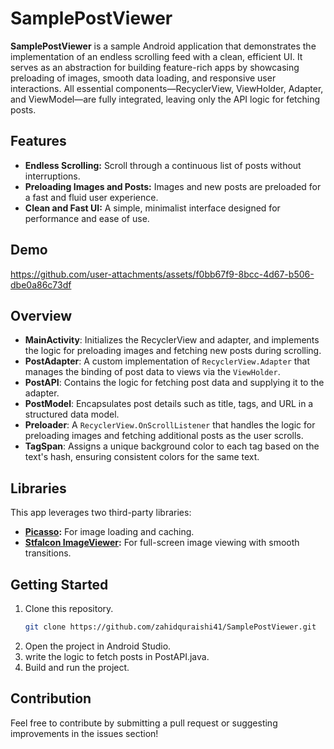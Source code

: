 # SamplePostViewer
**SamplePostViewer** is a sample Android application that demonstrates the implementation of an endless scrolling feed with a clean, efficient UI. It serves as an abstraction for building feature-rich apps by showcasing preloading of images, smooth data loading, and responsive user interactions. All essential components—RecyclerView, ViewHolder, Adapter, and ViewModel—are fully integrated, leaving only the API logic for fetching posts.


## Features
- **Endless Scrolling:** Scroll through a continuous list of posts without interruptions.
- **Preloading Images and Posts:** Images and new posts are preloaded for a fast and fluid user experience.
- **Clean and Fast UI:** A simple, minimalist interface designed for performance and ease of use.


## Demo
https://github.com/user-attachments/assets/f0bb67f9-8bcc-4d67-b506-dbe0a86c73df


## Overview
- **MainActivity**: Initializes the RecyclerView and adapter, and implements the logic for preloading images and fetching new posts during scrolling.
- **PostAdapter**: A custom implementation of `RecyclerView.Adapter` that manages the binding of post data to views via the `ViewHolder`.
- **PostAPI**: Contains the logic for fetching post data and supplying it to the adapter.
- **PostModel**: Encapsulates post details such as title, tags, and URL in a structured data model.
- **Preloader**: A `RecyclerView.OnScrollListener` that handles the logic for preloading images and fetching additional posts as the user scrolls.
- **TagSpan**: Assigns a unique background color to each tag based on the text's hash, ensuring consistent colors for the same text.


## Libraries
This app leverages two third-party libraries:
- **[Picasso](https://square.github.io/picasso/):** For image loading and caching.
- **[Stfalcon ImageViewer](https://github.com/stfalcon-studio/StfalconImageViewer):** For full-screen image viewing with smooth transitions.


## Getting Started
1. Clone this repository.
   ```bash
   git clone https://github.com/zahidquraishi41/SamplePostViewer.git
   ```
2. Open the project in Android Studio.
3. write the logic to fetch posts in PostAPI.java.
4. Build and run the project.

## Contribution

Feel free to contribute by submitting a pull request or suggesting improvements in the issues section!
